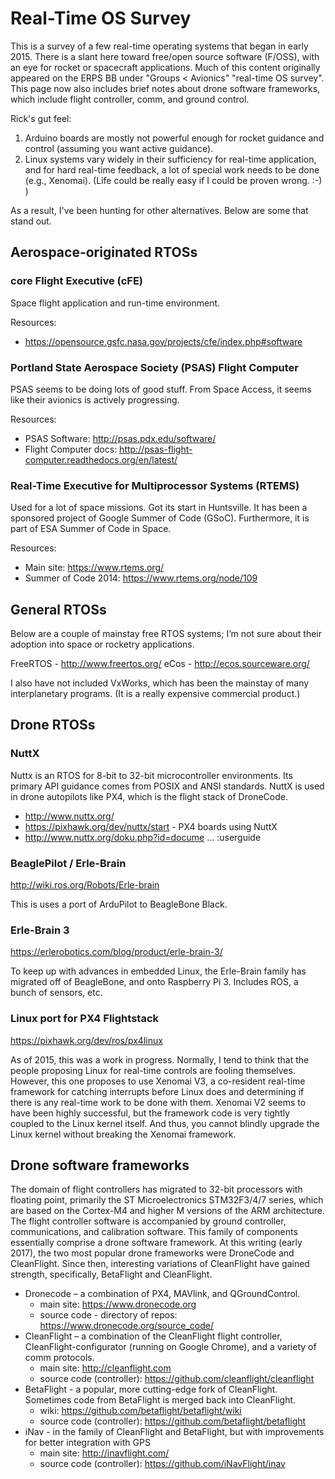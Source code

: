 # Real-Time OS Survey

This is a survey of a few real-time operating systems that began in early 2015.
There is a slant here toward free/open source software (F/OSS),
with an eye for rocket or spacecraft applications.
Much of this content originally appeared on the ERPS BB under
"Groups < Avionics" "real-time OS survey".
This page now also includes brief notes about drone software frameworks,
which include flight controller, comm, and ground control.

Rick's gut feel:
1. Arduino boards are mostly not powerful enough for rocket guidance and control (assuming you want active guidance).
2. Linux systems vary widely in their sufficiency for real-time application, and for hard real-time feedback, a lot of special work needs to be done (e.g., Xenomai). (Life could be really easy if I could be proven wrong. :-) )

As a result, I've been hunting for other alternatives. Below are some that stand out.

## Aerospace-originated RTOSs

### core Flight Executive (cFE)

Space flight application and run-time environment.

Resources:
- https://opensource.gsfc.nasa.gov/projects/cfe/index.php#software

### Portland State Aerospace Society (PSAS) Flight Computer

PSAS seems to be doing lots of good stuff.
From Space Access, it seems like their avionics is actively progressing.

Resources:
- PSAS Software: http://psas.pdx.edu/software/
- Flight Computer docs: http://psas-flight-computer.readthedocs.org/en/latest/


### Real-Time Executive for Multiprocessor Systems (RTEMS)

Used for a lot of space missions.
Got its start in Huntsville.
It has been a sponsored project of Google Summer of Code (GSoC).
Furthermore, it is part of ESA Summer of Code in Space.

Resources:
- Main site: https://www.rtems.org/
- Summer of Code 2014: https://www.rtems.org/node/109

## General RTOSs

Below are a couple of mainstay free RTOS systems; I’m not sure about their adoption into space or rocketry applications.

FreeRTOS - http://www.freertos.org/
eCos - http://ecos.sourceware.org/

I also have not included VxWorks,
which has been the mainstay of many interplanetary programs.
(It is a really expensive commercial product.)

## Drone RTOSs

### NuttX
Nuttx is an RTOS for 8-bit to 32-bit microcontroller environments.  Its primary API guidance comes from POSIX and ANSI standards. NuttX is used in drone autopilots like PX4, which is the flight stack of DroneCode.
- http://www.nuttx.org/
- https://pixhawk.org/dev/nuttx/start - PX4 boards using NuttX
- http://www.nuttx.org/doku.php?id=docume ... :userguide

### BeaglePilot / Erle-Brain
http://wiki.ros.org/Robots/Erle-brain

This is uses a port of ArduPilot to BeagleBone Black.

### Erle-Brain 3
https://erlerobotics.com/blog/product/erle-brain-3/

To keep up with advances in embedded Linux, the Erle-Brain family has migrated off of BeagleBone, and onto Raspberry Pi 3.
Includes ROS, a bunch of sensors, etc.

### Linux port for PX4 Flightstack
https://pixhawk.org/dev/ros/px4linux

As of 2015, this was a work in progress.
Normally, I tend to think that the people proposing Linux for real-time controls are fooling themselves.
However, this one proposes to use Xenomai V3, a co-resident real-time framework for catching interrupts before Linux does and determining if there is any real-time work to be done with them.
Xenomai V2 seems to have been highly successful, but the framework code is very tightly coupled to the Linux kernel itself.
And thus, you cannot blindly upgrade the Linux kernel without breaking the Xenomai framework.

## Drone software frameworks
The domain of flight controllers has migrated to 32-bit processors with floating point,
primarily the ST Microelectronics STM32F3/4/7 series,
which are based on the Cortex-M4 and higher M versions of the ARM architecture.
The flight controller software is accompanied by ground controller, communications, and calibration software.
This family of components essentially comprise a drone software framework.
At this writing (early 2017), the two most popular drone frameworks were DroneCode and CleanFlight.
Since then, interesting variations of CleanFlight have gained strength, specifically, BetaFlight and CleanFlight.

- Dronecode – a combination of PX4, MAVlink, and QGroundControl.
  - main site: https://www.dronecode.org
  - source code - directory of repos: https://www.dronecode.org/source_code/
- CleanFlight – a combination of the CleanFlight flight controller,
  CleanFlight-configurator (running on Google Chrome), and a variety of comm protocols.
  - main site: http://cleanflight.com
  - source code (controller): https://github.com/cleanflight/cleanflight
- BetaFlight - a popular, more cutting-edge fork of CleanFlight.
  Sometimes code from BetaFlight is merged back into CleanFlight.
  - wiki: https://github.com/betaflight/betaflight/wiki
  - source code (controller): https://github.com/betaflight/betaflight
- iNav - in the family of CleanFlight and BetaFlight, but with improvements for better integration with GPS
  - main site: http://inavflight.com/
  - source code (controller): https://github.com/iNavFlight/inav
